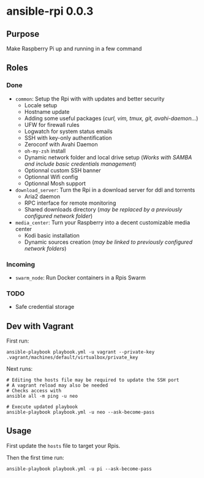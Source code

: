 # ansible-rpi 0.0.3

## Purpose

Make Raspberry Pi up and running in a few command

## Roles

### Done

- `common`: Setup the Rpi with with updates and better security
  - Locale setup
  - Hostname update
  - Adding some useful packages (*curl, vim, tmux, git, avahi-daemon…*)
  - UFW for firewall rules
  - Logwatch for system status emails
  - SSH with key-only authentification
  - Zeroconf with Avahi Daemon
  - `oh-my-zsh` install
  - Dynamic network folder and local drive setup (*Works with SAMBA and include basic credentials management*)
  - Optionnal custom SSH banner
  - Optionnal Wifi config
  - Optionnal Mosh support
- `download_server`: Turn the Rpi in a download server for ddl and torrents
  - Aria2 daemon
  - RPC interface for remote monitoring
  - Shared downloads directory (*may be replaced by a previously configured network folder*)
- `media_center`: Turn your Raspberry into a decent customizable media center
  - Kodi basic installation
  - Dynamic sources creation (*may be linked to previously configured network folders*)

### Incoming

- `swarm_node`: Run Docker containers in a Rpis Swarm

### TODO

- Safe credential storage

## Dev with Vagrant

First run:

```
ansible-playbook playbook.yml -u vagrant --private-key .vagrant/machines/default/virtualbox/private_key
```

Next runs:

```
# Editing the hosts file may be required to update the SSH port
# A vagrant reload may also be needed
# Checks access with
ansible all -m ping -u neo

# Execute updated playbook
ansible-playbook playbook.yml -u neo --ask-become-pass
```

## Usage

First update the `hosts` file to target your Rpis.

Then the first time run:

```
ansible-playbook playbook.yml -u pi --ask-become-pass
```
